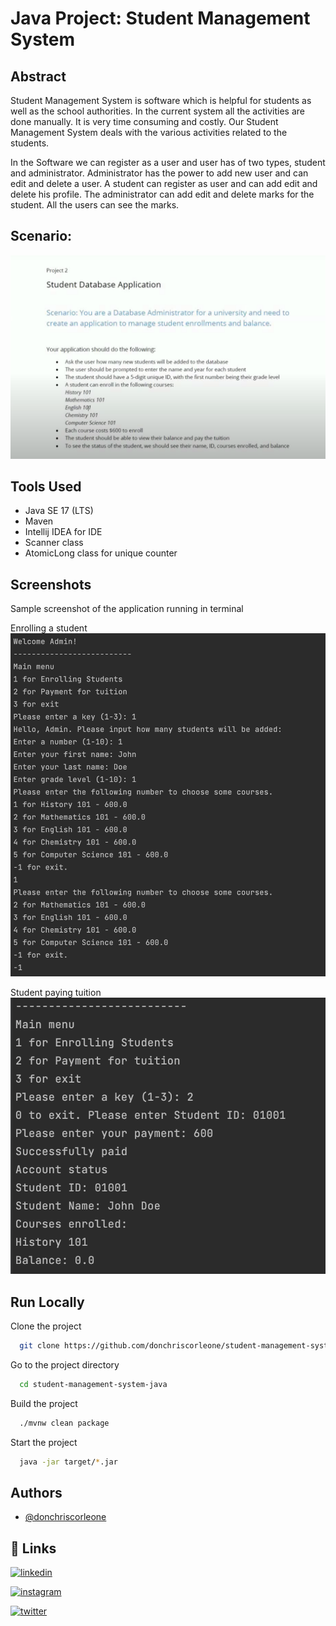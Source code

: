 # Java Project: Student Management System

## Abstract

Student Management System is software which is helpful for students as well as the school authorities. In the current system all the activities are done manually. It is very time consuming and costly. Our Student Management System deals with the various activities related to the students.

In the Software we can register as a user and user has of two types, student and administrator. Administrator has the power to add new user and can edit and delete a user. A student can register as user and can add edit and delete his profile. The administrator can add edit and delete marks for the student. All the users can see the marks.

## Scenario:
![Scenario Screenshot](screenshots/prompt.png)


## Tools Used

- Java SE 17 (LTS)
- Maven
- Intellij IDEA for IDE
- Scanner class
- AtomicLong class for unique counter

## Screenshots

Sample screenshot of the application running in terminal

Enrolling a student
![Enrolling A Student](screenshots/enrolling.png)

Student paying tuition
![A Student paying tuition](screenshots/paying.png)


## Run Locally

Clone the project

```bash
  git clone https://github.com/donchriscorleone/student-management-system-java.git
```

Go to the project directory

```bash
  cd student-management-system-java
```

Build the project

```bash
  ./mvnw clean package
```

Start the project
```bash
  java -jar target/*.jar
```


## Authors

- [@donchriscorleone](https://www.github.com/donchriscorleone)


## 🔗 Links
[![linkedin](https://img.shields.io/badge/linkedin-0A66C2?style=for-the-badge&logo=linkedin&logoColor=white)](https://www.linkedin.com/in/christopher-ii-lajom-031959211/)

[![instagram](https://img.shields.io/badge/Instagram-E4405F?style=for-the-badge&logo=instagram&logoColor=white)](https://www.instagram.com/devchristopherii)

[![twitter](https://img.shields.io/badge/Twitter-1DA1F2?style=for-the-badge&logo=twitter&logoColor=white)](https://www.twitter.com/topheriidev)
